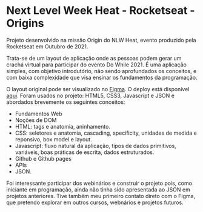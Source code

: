 # Next Level Week Heat - Rocketseat - Origins
Projeto desenvolvido na missão Origin do NLW Heat, evento produzido pela Rocketseat em Outubro de 2021.

Trata-se de um layout de aplicação onde as pessoas podem gerar um crachá virtual para participar do evento Do While 2021. É uma aplicação simples, com objetivo introdutório, não sendo aprofundados os conceitos, e com baixa complexidade que visa ensinar os fundamentos da programação.

O layout original pode ser visualizado no <a target="_blank" href="https://www.figma.com/community/file/1031698737363668691">Figma</a>. O deploy está disponível <a target="_blank" href="https://nairacirino.github.io/NLW-Heat-Rocketseat/">aqui</a>. Foram usados no projeto: HTML5, CSS3, Javascript e JSON e abordados brevemente os seguintes conceitos:
<ul>
    <li>Fundamentos Web</li>
    <li>Noções de DOM</li>
    <li>HTML: tags e anatomia, aninhamento.</li>
    <li>CSS: seletores e anatomia, cascading, specificity, unidades de medida e reponsivo, box model e layout.</li>
    <li>Javascript: fluxo natural da aplicação, tipos de dados primitivos, variáveis, boas práticas de escrita, dados estruturados.</li>
    <li>Github e Github pages</li>
    <li>APIs</li>
    <li>JSON.</li>
</ul>

Foi interessante participar dos webinários e construir o projeto pois, como iniciante em programação, ainda não tinha sido apresentada ao JSON em projetos anteriores. Tive também meu primeiro contato direto com o Figma, que pretendo explorar em outros cursos, webnários e projetos futuros. 
